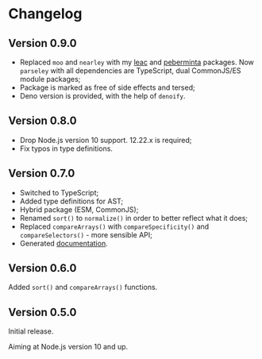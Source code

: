 # Changelog

## Version 0.9.0

* Replaced `moo` and `nearley` with my [leac](https://github.com/mxxii/leac) and [peberminta](https://github.com/mxxii/peberminta) packages. Now `parseley` with all dependencies are TypeScript, dual CommonJS/ES module packages;
* Package is marked as free of side effects and tersed;
* Deno version is provided, with the help of `denoify`.

## Version 0.8.0

* Drop Node.js version 10 support. 12.22.x is required;
* Fix typos in type definitions.

## Version 0.7.0

* Switched to TypeScript;
* Added type definitions for AST;
* Hybrid package (ESM, CommonJS);
* Renamed `sort()` to `normalize()` in order to better reflect what it does;
* Replaced `compareArrays()` with `compareSpecificity()` and `compareSelectors()` - more sensible API;
* Generated [documentation](https://github.com/mxxii/parseley/tree/main/docs).

## Version 0.6.0

Added `sort()` and `compareArrays()` functions.

## Version 0.5.0

Initial release.

Aiming at Node.js version 10 and up.

